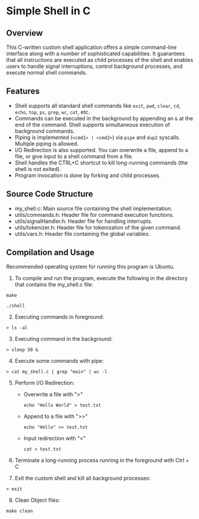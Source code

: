 Simple Shell in C
==============

Overview
--------
This C-written custom shell application offers a simple command-line interface along with a number of sophisticated capabilities. It guarantees that all instructions are executed as child processes of the shell and enables users to handle signal interruptions, control background processes, and execute normal shell commands.


Features
--------

* Shell supports all standard shell commands like `exit`, `pwd`, `clear`, `cd`, `echo`, `top`, `ps`, `grep`, `wc`, `cat`, etc.
* Commands can be executed in the background by appending an `&` at the end of the command. Shell supports simultaneous execution of background commands.
* Piping is implemented (`<cmd1> | <cmd2>`) via `pipe` and `dup2` syscalls. Multiple piping is allowed.
* I/O Redirection is also supported. You can overwrite a file, append to a file, or give input to a shell command from a file.
* Shell handles the CTRL+C shortcut to kill long-running commands (the shell is not exited).
* Program invocation is done by forking and child processes.


Source Code Structure
--------
* my_shell.c: Main source file containing the shell implementation.
* utils/commands.h: Header file for command execution functions.
* utils/signalHandler.h: Header file for handling interrupts.
* utils/tokenizer.h: Header file for tokenization of the given command.
* utils/vars.h: Header file containing the global variables.


Compilation and Usage
--------
Recommended operating system for running this program is Ubuntu.

1. To compile and run the program, execute the following in the directory that contains the my_shell.c file:
```
make  
```
```
./shell
```

2. Executing commands in foreground:
```
> ls -al
```

3. Executing command in the background:
```
> sleep 50 &
```

4. Execute some commands with pipe:
```
> cat my_shell.c | grep "main" | wc -l
```

5. Perform I/O Redirection:
   
    - Overwrite a file with ">" 
       ```
       echo "Hello World" > test.txt
       ```
    - Append to a file with ">>"
      ```
      echo "Hello" >> test.txt
      ```
    - Input redirection with "<"
      ```
      cat < test.txt
      ```

6. Terminate a long-running process running in the foreground with Ctrl + C

7. Exit the custom shell and kill all background processes:
```
> exit
```

8. Clean Object files:
```
make clean
```



